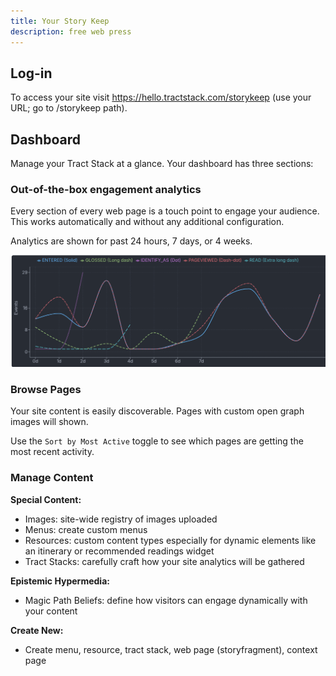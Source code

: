 ```yaml
---
title: Your Story Keep
description: free web press
---
```


## Log-in

To access your site visit https://hello.tractstack.com/storykeep (use your URL; go to /storykeep path).

## Dashboard

Manage your Tract Stack at a glance. Your dashboard has three sections:

### Out-of-the-box engagement analytics

Every section of every web page is a touch point to engage your audience. This works automatically and without any additional configuration.

Analytics are shown for past 24 hours, 7 days, or 4 weeks.

![Screenshot of engagement analytics graph](../../../assets/analytics.png)

### Browse Pages

Your site content is easily discoverable. Pages with custom open graph images will shown.

Use the `Sort by Most Active` toggle to see which pages are getting the most recent activity.

### Manage Content

**Special Content:**

- Images: site-wide registry of images uploaded
- Menus: create custom menus
- Resources: custom content types especially for dynamic elements like an itinerary or recommended readings widget
- Tract Stacks: carefully craft how your site analytics will be gathered

**Epistemic Hypermedia:**

- Magic Path Beliefs: define how visitors can engage dynamically with your content

**Create New:**

- Create menu, resource, tract stack, web page (storyfragment), context page
